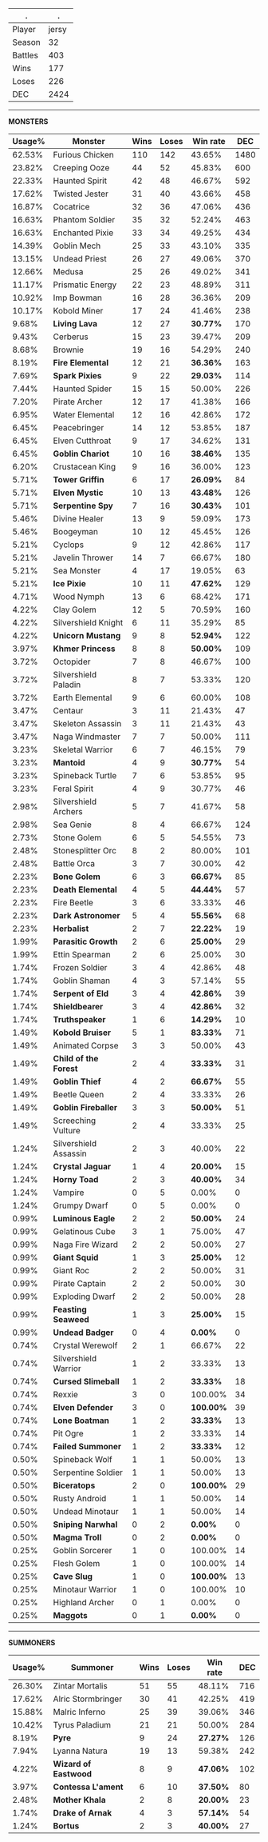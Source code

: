 .|.
|-|-
Player|jersy
Season|32
Battles|403
Wins|177
Loses|226
DEC|2424

---
**MONSTERS**

Usage%|Monster|Wins|Loses|Win rate|DEC|
-|-|-|-|-|-|
62.53%|Furious Chicken|110|142|43.65%|1480|
23.82%|Creeping Ooze|44|52|45.83%|600|
22.33%|Haunted Spirit|42|48|46.67%|592|
17.62%|Twisted Jester|31|40|43.66%|458|
16.87%|Cocatrice|32|36|47.06%|436|
16.63%|Phantom Soldier|35|32|52.24%|463|
16.63%|Enchanted Pixie|33|34|49.25%|434|
14.39%|Goblin Mech|25|33|43.10%|335|
13.15%|Undead Priest|26|27|49.06%|370|
12.66%|Medusa|25|26|49.02%|341|
11.17%|Prismatic Energy|22|23|48.89%|311|
10.92%|Imp Bowman|16|28|36.36%|209|
10.17%|Kobold Miner|17|24|41.46%|238|
9.68%|**Living Lava**|12|27|**30.77%**|170|
9.43%|Cerberus|15|23|39.47%|209|
8.68%|Brownie|19|16|54.29%|240|
8.19%|**Fire Elemental**|12|21|**36.36%**|163|
7.69%|**Spark Pixies**|9|22|**29.03%**|114|
7.44%|Haunted Spider|15|15|50.00%|226|
7.20%|Pirate Archer|12|17|41.38%|166|
6.95%|Water Elemental|12|16|42.86%|172|
6.45%|Peacebringer|14|12|53.85%|187|
6.45%|Elven Cutthroat|9|17|34.62%|131|
6.45%|**Goblin Chariot**|10|16|**38.46%**|135|
6.20%|Crustacean King|9|16|36.00%|123|
5.71%|**Tower Griffin**|6|17|**26.09%**|84|
5.71%|**Elven Mystic**|10|13|**43.48%**|126|
5.71%|**Serpentine Spy**|7|16|**30.43%**|101|
5.46%|Divine Healer|13|9|59.09%|173|
5.46%|Boogeyman|10|12|45.45%|126|
5.21%|Cyclops|9|12|42.86%|117|
5.21%|Javelin Thrower|14|7|66.67%|180|
5.21%|Sea Monster|4|17|19.05%|63|
5.21%|**Ice Pixie**|10|11|**47.62%**|129|
4.71%|Wood Nymph|13|6|68.42%|171|
4.22%|Clay Golem|12|5|70.59%|160|
4.22%|Silvershield Knight|6|11|35.29%|85|
4.22%|**Unicorn Mustang**|9|8|**52.94%**|122|
3.97%|**Khmer Princess**|8|8|**50.00%**|109|
3.72%|Octopider|7|8|46.67%|100|
3.72%|Silvershield Paladin|8|7|53.33%|120|
3.72%|Earth Elemental|9|6|60.00%|108|
3.47%|Centaur|3|11|21.43%|47|
3.47%|Skeleton Assassin|3|11|21.43%|43|
3.47%|Naga Windmaster|7|7|50.00%|111|
3.23%|Skeletal Warrior|6|7|46.15%|79|
3.23%|**Mantoid**|4|9|**30.77%**|54|
3.23%|Spineback Turtle|7|6|53.85%|95|
3.23%|Feral Spirit|4|9|30.77%|46|
2.98%|Silvershield Archers|5|7|41.67%|58|
2.98%|Sea Genie|8|4|66.67%|124|
2.73%|Stone Golem|6|5|54.55%|73|
2.48%|Stonesplitter Orc|8|2|80.00%|101|
2.48%|Battle Orca|3|7|30.00%|42|
2.23%|**Bone Golem**|6|3|**66.67%**|85|
2.23%|**Death Elemental**|4|5|**44.44%**|57|
2.23%|Fire Beetle|3|6|33.33%|46|
2.23%|**Dark Astronomer**|5|4|**55.56%**|68|
2.23%|**Herbalist**|2|7|**22.22%**|19|
1.99%|**Parasitic Growth**|2|6|**25.00%**|29|
1.99%|Ettin Spearman|2|6|25.00%|30|
1.74%|Frozen Soldier|3|4|42.86%|48|
1.74%|Goblin Shaman|4|3|57.14%|55|
1.74%|**Serpent of Eld**|3|4|**42.86%**|39|
1.74%|**Shieldbearer**|3|4|**42.86%**|32|
1.74%|**Truthspeaker**|1|6|**14.29%**|10|
1.49%|**Kobold Bruiser**|5|1|**83.33%**|71|
1.49%|Animated Corpse|3|3|50.00%|43|
1.49%|**Child of the Forest**|2|4|**33.33%**|31|
1.49%|**Goblin Thief**|4|2|**66.67%**|55|
1.49%|Beetle Queen|2|4|33.33%|26|
1.49%|**Goblin Fireballer**|3|3|**50.00%**|51|
1.49%|Screeching Vulture|2|4|33.33%|25|
1.24%|Silvershield Assassin|2|3|40.00%|22|
1.24%|**Crystal Jaguar**|1|4|**20.00%**|15|
1.24%|**Horny Toad**|2|3|**40.00%**|34|
1.24%|Vampire|0|5|0.00%|0|
1.24%|Grumpy Dwarf|0|5|0.00%|0|
0.99%|**Luminous Eagle**|2|2|**50.00%**|24|
0.99%|Gelatinous Cube|3|1|75.00%|47|
0.99%|Naga Fire Wizard|2|2|50.00%|27|
0.99%|**Giant Squid**|1|3|**25.00%**|12|
0.99%|Giant Roc|2|2|50.00%|31|
0.99%|Pirate Captain|2|2|50.00%|30|
0.99%|Exploding Dwarf|2|2|50.00%|28|
0.99%|**Feasting Seaweed**|1|3|**25.00%**|15|
0.99%|**Undead Badger**|0|4|**0.00%**|0|
0.74%|Crystal Werewolf|2|1|66.67%|22|
0.74%|Silvershield Warrior|1|2|33.33%|13|
0.74%|**Cursed Slimeball**|1|2|**33.33%**|18|
0.74%|Rexxie|3|0|100.00%|34|
0.74%|**Elven Defender**|3|0|**100.00%**|39|
0.74%|**Lone Boatman**|1|2|**33.33%**|13|
0.74%|Pit Ogre|1|2|33.33%|14|
0.74%|**Failed Summoner**|1|2|**33.33%**|12|
0.50%|Spineback Wolf|1|1|50.00%|13|
0.50%|Serpentine Soldier|1|1|50.00%|13|
0.50%|**Biceratops**|2|0|**100.00%**|29|
0.50%|Rusty Android|1|1|50.00%|14|
0.50%|Undead Minotaur|1|1|50.00%|14|
0.50%|**Sniping Narwhal**|0|2|**0.00%**|0|
0.50%|**Magma Troll**|0|2|**0.00%**|0|
0.25%|Goblin Sorcerer|1|0|100.00%|14|
0.25%|Flesh Golem|1|0|100.00%|14|
0.25%|**Cave Slug**|1|0|**100.00%**|13|
0.25%|Minotaur Warrior|1|0|100.00%|10|
0.25%|Highland Archer|0|1|0.00%|0|
0.25%|**Maggots**|0|1|**0.00%**|0|

---
**SUMMONERS**

Usage%|Summoner|Wins|Loses|Win rate|DEC|
-|-|-|-|-|-|
26.30%|Zintar Mortalis|51|55|48.11%|716|
17.62%|Alric Stormbringer|30|41|42.25%|419|
15.88%|Malric Inferno|25|39|39.06%|346|
10.42%|Tyrus Paladium|21|21|50.00%|284|
8.19%|**Pyre**|9|24|**27.27%**|126|
7.94%|Lyanna Natura|19|13|59.38%|242|
4.22%|**Wizard of Eastwood**|8|9|**47.06%**|102|
3.97%|**Contessa L'ament**|6|10|**37.50%**|80|
2.48%|**Mother Khala**|2|8|**20.00%**|23|
1.74%|**Drake of Arnak**|4|3|**57.14%**|54|
1.24%|**Bortus**|2|3|**40.00%**|27|
